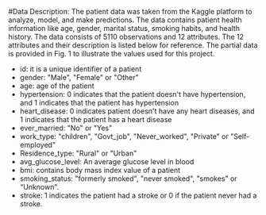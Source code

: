 #Data Description:
The patient data was taken from the Kaggle platform to analyze, model, and make predictions. The data contains patient health information like age, gender, marital status, smoking habits, and health history. The data consists of 5110 observations and 12 attributes. The 12 attributes and their description is listed below for reference. The partial data is provided in Fig. 1 to illustrate the values used for this project. 

* id: it is a unique identifier of a patient
* gender: "Male", "Female" or "Other"
* age: age of the patient
* hypertension: 0 indicates that the patient doesn't have hypertension, and 1 indicates that the patient has hypertension
* heart_disease: 0 indicates patient doesn't have any heart diseases, and 1 indicates that the patient has a heart disease
* ever_married: "No" or "Yes"
* work_type: "children", "Govt_job", "Never_worked", "Private" or "Self-employed"
* Residence_type: "Rural" or "Urban"
* avg_glucose_level: An average glucose level in blood
* bmi: contains body mass index value of a patient
* smoking_status: "formerly smoked", "never smoked", "smokes" or “Unknown".
* stroke: 1 indicates the patient had a stroke or 0 if the patient never had a stroke.

